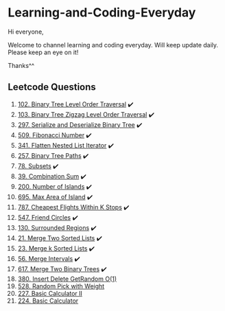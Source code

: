 # Learning-and-Coding-Everyday
Hi everyone,

Welcome to channel learning and coding everyday. Will keep update daily. Please keep an eye on it! 

Thanks^^

## Leetcode Questions
1. [102. Binary Tree Level Order Traversal](https://leetcode.com/problems/binary-tree-level-order-traversal/description/) :heavy_check_mark:
2. [103. Binary Tree Zigzag Level Order Traversal](https://leetcode.com/problems/binary-tree-zigzag-level-order-traversal/description/) :heavy_check_mark:
3. [297. Serialize and Deserialize Binary Tree](https://leetcode.com/problems/serialize-and-deserialize-binary-tree/description/) :heavy_check_mark:
4. [509. Fibonacci Number](https://leetcode.com/problems/fibonacci-number/) :heavy_check_mark:
5. [341. Flatten Nested List Iterator](https://leetcode.com/problems/flatten-nested-list-iterator/) :heavy_check_mark:
6. [257. Binary Tree Paths](https://leetcode.com/problems/binary-tree-paths/) :heavy_check_mark:
7. [78. Subsets](https://leetcode.com/problems/subsets/) :heavy_check_mark:
8. [39. Combination Sum](https://leetcode.com/problems/combination-sum/) :heavy_check_mark:
9. [200. Number of Islands](https://leetcode.com/problems/number-of-islands/) :heavy_check_mark:
10. [695. Max Area of Island](https://leetcode.com/problems/max-area-of-island/) :heavy_check_mark:
11. [787. Cheapest Flights Within K Stops](https://leetcode.com/problems/cheapest-flights-within-k-stops/) :heavy_check_mark:
12. [547. Friend Circles](https://leetcode.com/problems/friend-circles/) :heavy_check_mark:
13. [130. Surrounded Regions](https://leetcode.com/problems/surrounded-regions/) :heavy_check_mark:
14. [21. Merge Two Sorted Lists](https://leetcode.com/problems/merge-two-sorted-lists/) :heavy_check_mark:
15. [23. Merge k Sorted Lists](https://leetcode.com/problems/merge-k-sorted-lists/) :heavy_check_mark:
16. [56. Merge Intervals](https://leetcode.com/problems/merge-intervals/) :heavy_check_mark:
17. [617. Merge Two Binary Trees]() :heavy_check_mark:
18. [380. Insert Delete GetRandom O(1)](https://leetcode.com/problems/insert-delete-getrandom-o1/)
19. [528. Random Pick with Weight](https://leetcode.com/problems/random-pick-with-weight/)
20. [227. Basic Calculator II](https://leetcode.com/problems/basic-calculator-ii/)
21. [224. Basic Calculator](https://leetcode.com/problems/basic-calculator/)
